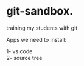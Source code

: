 # git-sandbox. 
training my students with git

Apps we need to install:

1- vs code    
2- source tree   

